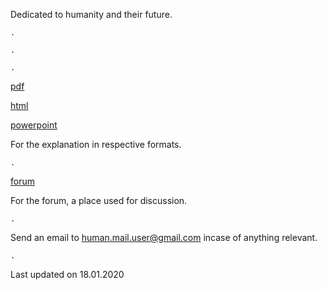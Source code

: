 Dedicated to humanity and their future.

    .
    
    .
    
    .
    
[pdf](https://fate-of-humanity.github.io/pdf.pdf)

[html](https://fate-of-humanity.github.io/html.html)

[powerpoint](https://drive.google.com/open?id=1dtSN5e22fYNNCulnBboN8eZ605uLAUd_)

For the explanation in respective formats.

    .
    
[forum](http://fate-of-humanity.boards.net)
 
For the forum, a place used for discussion.

    .

Send an email to human.mail.user@gmail.com incase of anything relevant.

    .

Last updated on 18.01.2020
